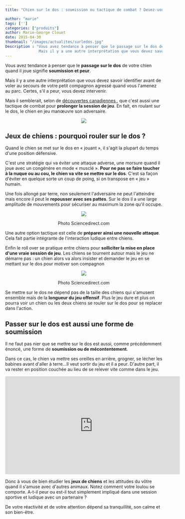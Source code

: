 ```yaml
---
title: "Chien sur le dos : soumission ou tactique de combat ? Devez-vous réagir ?"

author: "marie"
tags: ['']
categories: ["produits"]
author: Marie-George Clouet
date: 2015-04-30
thumbnail: "/images/actualites/surledos.jpg"
Description : "Vous avez tendance à penser que le passage sur le dos de votre chien quand il joue signifie soumission et peur.
               Mais il y a une autre interprétation que vous devez savoir identifier avant de voler au secours de votre petit compagnon agressé quand vous l'amenez au parc. Quand il se renverse les pattes en l'air, votre premier réflexe est de penser qu'il en a assez de jouer avec ses congénères ou qu'il a peur. S'il a peur, vous devez intervenir.  "
---
```


Vous avez tendance à penser que le <b>passage sur le dos</b> de votre chien quand il joue signifie <b>soumission et peur</b>.

Mais il y a une autre interprétation que vous devez savoir identifier avant de voler au secours de votre petit compagnon agressé quand vous l'amenez au parc. Certes, s'il a peur, vous devez intervenir.

Mais il semblerait, selon de <a href =" http://www.sciencedirect.com/science/article/pii/S037663571400196X" target="_blank"> découvertes canadiennes </a>, que c'est aussi  une tactique de combat pour <b>prolonger la session de jeu</b>. En fait, en roulant sur le dos, le chien en jeu manœuvre son adversaire.


<p align="center"><img src= "/images/actualites/surledos.jpg"></p>




## Jeux de chiens : pourquoi rouler sur le dos ? ##
Quand le chien se met sur le dos en « jouant », il s'agit la plupart du temps d'une position défensive.

C'est une stratégie qui va éviter une attaque adverse, une morsure quand il joue avec un congénère en mode « musclé ». <b>Pour ne pas se faire toucher à la nuque ou au cou, le chien va vite se mettre sur le dos</b>. C'est  sa façon d'éviter en quelque sorte un coup de poing, si on transpose en « jeu » humain.

Une fois allongé par terre, non seulement l'adversaire ne peut l'atteindre mais encore il peut le <b>repousser avec ses pattes</b>. Sur le dos il a une large amplitude de mouvements pour sécuriser au maximum la zone qu'il occupe.

<p align="center"><img src="/images/actualites/Roll_over-defensif.jpg"></p>
<p align="center">Photo Sciencedirect.com</p>

Une autre option tactique est celle de <b>préparer ainsi une nouvelle attaque</b>. Cela fait partie intégrante de l'interaction ludique entre chiens.

Enfin le roll over se pratique entre chiens pour <b>solliciter la mise en place d'une vraie session de jeu</b>. Les chiens se tournent autour mais le jeu ne démarre pas : un chien alors va alors insister et demander le jeu en se mettant sur le dos pour motiver son compagnon

<p align="center"><img src="/images/actualites/sollicitation-rollover.jpg"</p>


<p align="center">Photo Sciencedirect.com</p>

Se mettre sur le dos ne dépend pas de la taille des chiens qui s'amusent ensemble mais de la <b>longueur du jeu offensif</b>. Plus le jeu dure et plus on pourra voir un chien ou les deux chiens se rouler sur le dos pour se replacer dans l'action.



## Passer sur le dos est aussi une forme de soumission ##

Il ne faut pas nier que se mettre sur le dos est aussi, comme précédemment énoncé, une forme de <b>soumission ou de mécontentement</b>.

 Dans ce cas, le chien va mettre ses oreilles en arrière, grogner, se lécher les babines avant d'aller à terre...Il veut sortir du jeu et il a peur. D'autre part, il va rester en position couchée au lieu de se relever vite comme dans le jeu.


 <p align="center"><iframe width="560" height="315" src="https://www.youtube.com/embed/nmeoNRJOGBo" frameborder="0" allowfullscreen></iframe></p>



Donc à vous de bien étudier les <b>jeux de chiens</b> et les attitudes du vôtre quand il s'amuse avec d'autres animaux. Notez comment votre loulou se comporte. A-t-il peur ou est-il tout simplement impliqué dans une session sportive et ludique avec un partenaire ?

De votre réactivité et de votre attention dépend sa tranquillité, son calme et son bien-être.

